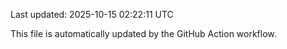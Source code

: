 Last updated: 2025-10-15 02:22:11 UTC

This file is automatically updated by the GitHub Action workflow.
